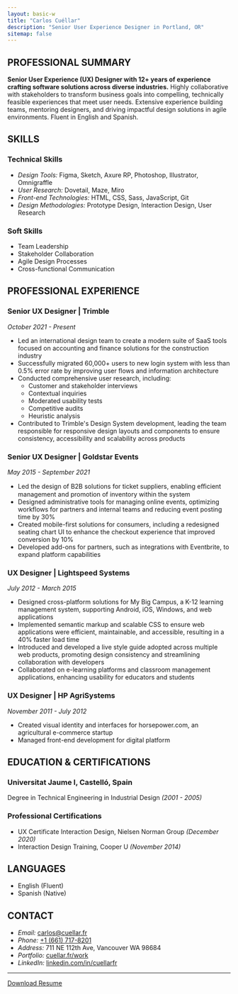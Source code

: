 ```yaml
---
layout: basic-w
title: "Carlos Cuéllar"
description: "Senior User Experience Designer in Portland, OR"
sitemap: false
---
```


## PROFESSIONAL SUMMARY
**Senior User Experience (UX) Designer with 12+ years of experience crafting software solutions across diverse industries.** Highly collaborative with stakeholders to transform
business goals into compelling, technically feasible experiences that meet user needs.
Extensive experience building teams, mentoring designers, and driving impactful design
solutions in agile environments. Fluent in English and Spanish.

## SKILLS
### Technical Skills
- *Design Tools:* Figma, Sketch, Axure RP, Photoshop, Illustrator, Omnigraffle
- *User Research:* Dovetail, Maze, Miro
- *Front-end Technologies:* HTML, CSS, Sass, JavaScript, Git
- *Design Methodologies:* Prototype Design, Interaction Design, User Research

### Soft Skills
- Team Leadership
- Stakeholder Collaboration
- Agile Design Processes
- Cross-functional Communication

## PROFESSIONAL EXPERIENCE

### Senior UX Designer | Trimble
*October 2021 - Present*
- Led an international design team to create a modern suite of SaaS tools focused on
accounting and finance solutions for the construction industry
- Successfully migrated 60,000+ users to new login system with less than 0.5% error rate by
improving user flows and information architecture
- Conducted comprehensive user research, including:
  * Customer and stakeholder interviews
  * Contextual inquiries
  * Moderated usability tests
  * Competitive audits
  * Heuristic analysis
- Contributed to Trimble's Design System development, leading the team responsible
for responsive design layouts and components to ensure consistency, accessibility
and scalability across products

### Senior UX Designer | Goldstar Events
*May 2015 - September 2021*
- Led the design of B2B solutions for ticket suppliers, enabling eﬃcient management
and promotion of inventory within the system
- Designed administrative tools for managing online events, optimizing workflows for
partners and internal teams and reducing event posting time by 30%
- Created mobile-first solutions for consumers, including a redesigned seating chart UI
to enhance the checkout experience that improved conversion by 10%
- Developed add-ons for partners, such as integrations with Eventbrite, to expand
platform capabilities

### UX Designer | Lightspeed Systems
*July 2012 - March 2015*
- Designed cross-platform solutions for My Big Campus, a K-12 learning management
system, supporting Android, iOS, Windows, and web applications
- Implemented semantic markup and scalable CSS to ensure web applications were
efficient, maintainable, and accessible, resulting in a 40% faster load time
- Introduced and developed a live style guide adopted across multiple web products,
promoting design consistency and streamlining collaboration with developers
- Collaborated on e-learning platforms and classroom management applications,
enhancing usability for educators and students

### UX Designer | HP AgriSystems
*November 2011 - July 2012*
- Created visual identity and interfaces for horsepower.com, an agricultural e-commerce startup
- Managed front-end development for digital platform

## EDUCATION & CERTIFICATIONS

### Universitat Jaume I, Castelló, Spain
Degree in Technical Engineering in Industrial Design *(2001 - 2005)*

### Professional Certifications
- UX Certificate Interaction Design, Nielsen Norman Group *(December 2020)*
- Interaction Design Training, Cooper U *(November 2014)*

## LANGUAGES
- English (Fluent)
- Spanish (Native)

## CONTACT

- *Email:* [carlos@cuellar.fr](mailto:carlos@cuellar.fr)
- *Phone:* [+1 (661) 717-8201](tel:+16617178201)
- *Address:* 711 NE 112th Ave, Vancouver WA 98684
- *Portfolio:* [cuellar.fr/work](https://cuellar.fr/work)
- *LinkedIn:* [linkedin.com/in/cuellarfr](https://www.linkedin.com/in/cuellarfr)

<hr>
<a class="text-stone-800 dark:text-stone-200 px-5 text-sm no-underline justify-center bg-white/60 dark:bg-stone-800/90 ring-1 ring-stone-900/5 dark:ring-white/10 hover:ring-stone-900/20 dark:hover:ring-white/20 p-2 rounded-full transition duration-300 ease-in-out hover:text-orange-600 dark:hover:text-orange-400 print:hidden" href="/assets/certificates/resume_cuellar.pdf">Download Resume</a>
